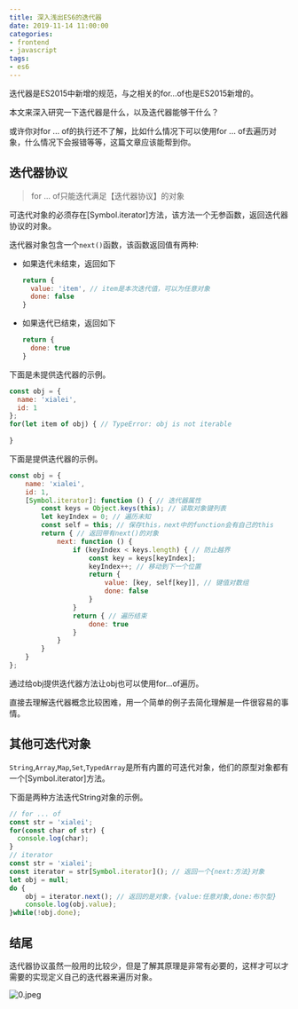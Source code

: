 ```yaml
---
title: 深入浅出ES6的迭代器
date: 2019-11-14 11:00:00
categories:
- frontend
- javascript
tags:
- es6
---
```


迭代器是ES2015中新增的规范，与之相关的for...of也是ES2015新增的。

本文来深入研究一下迭代器是什么，以及迭代器能够干什么？

或许你对for ... of的执行还不了解，比如什么情况下可以使用for ... of去遍历对象，什么情况下会报错等等，这篇文章应该能帮到你。

## 迭代器协议

>  for ... of只能迭代满足【迭代器协议】的对象

可迭代对象的必须存在[Symbol.iterator]方法，该方法一个无参函数，返回迭代器协议的对象。

迭代器对象包含一个`next()`函数，该函数返回值有两种:

+ 如果迭代未结束，返回如下

  ```javascript
  return {
    value: 'item', // item是本次迭代值，可以为任意对象
    done: false
  }
  ```

+ 如果迭代已结束，返回如下

  ```javascript
  return {
    done: true
  }
  ```

下面是未提供迭代器的示例。

```javascript
const obj = {
  name: 'xialei',
  id: 1
};
for(let item of obj) { // TypeError: obj is not iterable
  
}
```

下面是提供迭代器的示例。

```javascript
const obj = {
    name: 'xialei',
    id: 1,
    [Symbol.iterator]: function () { // 迭代器属性
        const keys = Object.keys(this); // 读取对象键列表
        let keyIndex = 0; // 遍历未知
        const self = this; // 保存this，next中的function会有自己的this
        return { // 返回带有next()的对象
            next: function () {
                if (keyIndex < keys.length) { // 防止越界
                    const key = keys[keyIndex];
                    keyIndex++; // 移动到下一个位置
                    return {
                        value: [key, self[key]], // 键值对数组
                        done: false
                    }
                }
                return { // 遍历结束
                    done: true
                }
            }
        }
    }
};
```

通过给obj提供迭代器方法让obj也可以使用for...of遍历。

直接去理解迭代器概念比较困难，用一个简单的例子去简化理解是一件很容易的事情。

## 其他可迭代对象

`String`,`Array`,`Map`,`Set`,`TypedArray`是所有内置的可迭代对象，他们的原型对象都有一个[Symbol.iterator]方法。

下面是两种方法迭代String对象的示例。

```javascript
// for ... of
const str = 'xialei';
for(const char of str) {
  console.log(char);
}
// iterator
const str = 'xialei';
const iterator = str[Symbol.iterator](); // 返回一个{next:方法}对象
let obj = null;
do {
    obj = iterator.next(); // 返回的是对象，{value:任意对象,done:布尔型}
    console.log(obj.value);
}while(!obj.done);
```

## 结尾

迭代器协议虽然一般用的比较少，但是了解其原理是非常有必要的，这样才可以才需要的实现定义自己的迭代器来遍历对象。

![0.jpeg](https://static.ddhigh.com/blog/2019-10-22-102654.jpg)